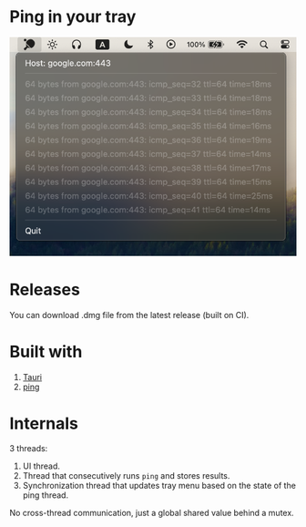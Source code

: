 # Ping in your tray

![screenshot](assets/screenshot.png)

# Releases

You can download .dmg file from the latest release (built on CI).

# Built with

1. [Tauri](https://tauri.app/)
2. [ping](https://crates.io/crates/ping)

# Internals

3 threads:

1. UI thread.
2. Thread that consecutively runs `ping` and stores results.
3. Synchronization thread that updates tray menu based on the state of the ping thread.

No cross-thread communication, just a global shared value behind a mutex. 

